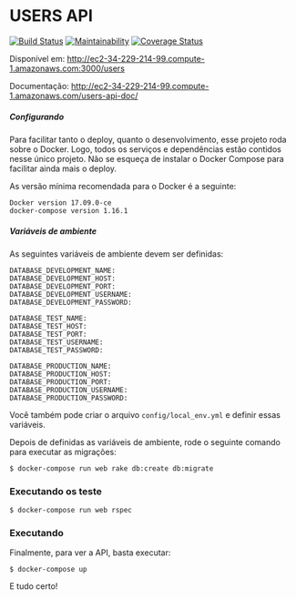 # USERS API

[![Build Status](https://travis-ci.org/SouUmLucas/user-project.svg?branch=master)](https://travis-ci.org/SouUmLucas/user-project) [![Maintainability](https://api.codeclimate.com/v1/badges/84723b8231f475e73ef1/maintainability)](https://codeclimate.com/github/SouUmLucas/user-project/maintainability) [![Coverage Status](https://coveralls.io/repos/github/SouUmLucas/user-project/badge.svg)](https://coveralls.io/github/SouUmLucas/user-project)

Disponível em: http://ec2-34-229-214-99.compute-1.amazonaws.com:3000/users

Documentação: http://ec2-34-229-214-99.compute-1.amazonaws.com/users-api-doc/

##### Configurando

Para facilitar tanto o deploy, quanto o desenvolvimento, esse projeto roda sobre o Docker. Logo, todos os serviços e dependências estão contidos nesse único projeto. Não se esqueça de instalar o Docker Compose para facilitar ainda mais o deploy.

As versão mínima recomendada para o Docker é a seguinte:

```
Docker version 17.09.0-ce
docker-compose version 1.16.1
```

##### Variáveis de ambiente

As seguintes variáveis de ambiente devem ser definidas:

```
DATABASE_DEVELOPMENT_NAME:
DATABASE_DEVELOPMENT_HOST:
DATABASE_DEVELOPMENT_PORT:
DATABASE_DEVELOPMENT_USERNAME:
DATABASE_DEVELOPMENT_PASSWORD:

DATABASE_TEST_NAME:
DATABASE_TEST_HOST:
DATABASE_TEST_PORT:
DATABASE_TEST_USERNAME:
DATABASE_TEST_PASSWORD:

DATABASE_PRODUCTION_NAME:
DATABASE_PRODUCTION_HOST:
DATABASE_PRODUCTION_PORT:
DATABASE_PRODUCTION_USERNAME:
DATABASE_PRODUCTION_PASSWORD:
```

Você também pode criar o arquivo ```config/local_env.yml``` e definir essas variáveis.

Depois de definidas as variáveis de ambiente, rode o seguinte comando para executar as migrações:

```
$ docker-compose run web rake db:create db:migrate
```

### Executando os teste
```
$ docker-compose run web rspec
```

### Executando

Finalmente, para ver a API, basta executar:

```
$ docker-compose up
```

E tudo certo!